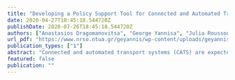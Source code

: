 ```yaml
---
title: "Developing a Policy Support Tool for Connected and Automated Transport Systems"
date: 2020-04-27T18:45:18.544720Z
publishDate: 2020-07-26T18:45:18.544720Z
authors: ["Anastasios Dragomanovitsa", "George Yannisa", "Julia Roussoua", "Rune Elvikb", "Bin Huc", "Alexandra Millonigc", "Ashleigh Filtness", "Pete Thomas"]
url_pdf: "https://www.nrso.ntua.gr/geyannis/wp-content/uploads/geyannis-pc363.pdf"
publication_types: ["1"]
abstract: "Connected and automated transport systems (CATS) are expected to be introduced in increasing numbers over the next decade based on the rapidly developing capability of modern technologies. The need for policies around the introduction of CATS is starting to arise, based on the evaluation of the likely impact of different technologies, with the aim to capture the benefits of automation and ensure that new technologies contribute to wider policy objectives. The Horizon 2020 Levitate project aims to investigate the potential short, medium and long term impacts of CATS, through an innovative multi-disciplinary impact assessment methodology, which will be incorporated within a new web-based policy support tool to enable city and other authorities to forecast impacts of CATS on urban areas. This policy support tool will comprise a knowledge and an estimator module and will include forecasting and backcasting systems providing estimates for different types of impacts and allowing comparative analyses."
featured: false
publication: ""
---
```


